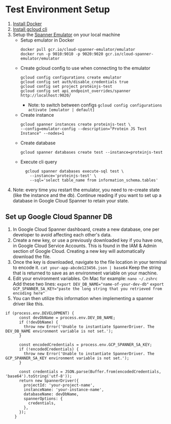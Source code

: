 # Test Environment Setup

1. [Install Docker](https://docs.docker.com/desktop/install/mac-install/)
2. [Install gcloud cli](https://cloud.google.com/sdk/docs/install)
3. Setup the [Spanner Emulator](https://cloud.google.com/spanner/docs/emulator#linux-macos) on your local machine
   - Setup emulator in Docker
     ```
     docker pull gcr.io/cloud-spanner-emulator/emulator
     docker run -p 9010:9010 -p 9020:9020 gcr.io/cloud-spanner-emulator/emulator
     ```
   - Create gcloud config to use when connecting to the emulator
     ```
     gcloud config configurations create emulator
     gcloud config set auth/disable_credentials true
     gcloud config set project proteinjs-test
     gcloud config set api_endpoint_overrides/spanner http://localhost:9020/
     ```
     - Note: to switch between configs `gcloud config configurations activate [emulator | default]`
   - Create instance
     ```
     gcloud spanner instances create proteinjs-test \
     --config=emulator-config --description="Protein JS Test Instance" --nodes=1
     ```
   - Create database
     ```
     gcloud spanner databases create test --instance=proteinjs-test
     ```
   - Execute cli query
     ```
       gcloud spanner databases execute-sql test \
         --instance='proteinjs-test' \
         --sql='select table_name from information_schema.tables'
     ```
4. Note: every time you restart the emulator, you need to re-create state (like the instance and the db). Continue reading if you want to set up a database in Google Cloud Spanner to retain your state.

## Set up Google Cloud Spanner DB
1. In Google Cloud Spanner dashboard, create a new database, one per developer to avoid affecting each other's data.
2. Create a new key, or use a previously downloaded key if you have one, in Google Cloud Service Accounts. This is found in the IAM & Admin section of Google Cloud. Creating a new key will automatically download the file.
4. Once the key is downloaded, navigate to the file location in your terminal to encode it.
`cat your-app-abcde123456.json | base64`
Keep the string that is returned to save as an environment variable on your machine.
5. Edit your environment variables. On Mac for example:
`nano ~/.zshrc`
Add these two lines:
`export DEV_DB_NAME="name-of-your-dev-db"`
`export GCP_SPANNER_SA_KEY="paste the long string that you retrieved from encoding here"`
6. You can then utilize this information when implementing a spanner driver like this.
```
if (process.env.DEVELOPMENT) {
      const devDbName = process.env.DEV_DB_NAME;
      if (!devDbName) {
        throw new Error('Unable to instantiate SpannerDriver. The DEV_DB_NAME environment variable is not set.');
      }

      const encodedCredentials = process.env.GCP_SPANNER_SA_KEY;
      if (!encodedCredentials) {
        throw new Error('Unable to instantiate SpannerDriver. The GCP_SPANNER_SA_KEY environment variable is not set.');
      }

      const credentials = JSON.parse(Buffer.from(encodedCredentials, 'base64').toString('utf-8'));
      return new SpannerDriver({
        projectId: 'your-project-name',
        instanceName: 'your-instance-name',
        databaseName: devDbName,
        spannerOptions: {
          credentials,
        },
      });
    }
```